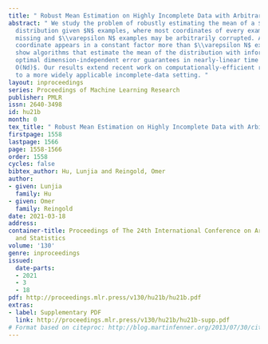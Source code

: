 ```yaml
---
title: " Robust Mean Estimation on Highly Incomplete Data with Arbitrary Outliers "
abstract: " We study the problem of robustly estimating the mean of a $d$-dimensional
  distribution given $N$ examples, where most coordinates of every example may be
  missing and $\\varepsilon N$ examples may be arbitrarily corrupted. Assuming each
  coordinate appears in a constant factor more than $\\varepsilon N$ examples, we
  show algorithms that estimate the mean of the distribution with information-theoretically
  optimal dimension-independent error guarantees in nearly-linear time $\\widetilde
  O(Nd)$. Our results extend recent work on computationally-efficient robust estimation
  to a more widely applicable incomplete-data setting. "
layout: inproceedings
series: Proceedings of Machine Learning Research
publisher: PMLR
issn: 2640-3498
id: hu21b
month: 0
tex_title: " Robust Mean Estimation on Highly Incomplete Data with Arbitrary Outliers "
firstpage: 1558
lastpage: 1566
page: 1558-1566
order: 1558
cycles: false
bibtex_author: Hu, Lunjia and Reingold, Omer
author:
- given: Lunjia
  family: Hu
- given: Omer
  family: Reingold
date: 2021-03-18
address: 
container-title: Proceedings of The 24th International Conference on Artificial Intelligence
  and Statistics
volume: '130'
genre: inproceedings
issued:
  date-parts:
  - 2021
  - 3
  - 18
pdf: http://proceedings.mlr.press/v130/hu21b/hu21b.pdf
extras:
- label: Supplementary PDF
  link: http://proceedings.mlr.press/v130/hu21b/hu21b-supp.pdf
# Format based on citeproc: http://blog.martinfenner.org/2013/07/30/citeproc-yaml-for-bibliographies/
---
```

